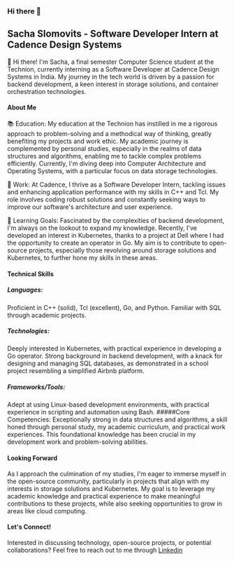 ### Hi there 👋
## Sacha Slomovits - Software Developer Intern at Cadence Design Systems 
👋 Hi there! I'm Sacha, a final semester Computer Science student at the Technion, currently interning as a Software Developer at Cadence Design Systems in India. My journey in the tech world is driven by a passion for backend development, a keen interest in storage solutions, and container orchestration technologies.

#### About Me
📚 Education: My education at the Technion has instilled in me a rigorous approach to problem-solving and a methodical way of thinking, greatly benefiting my projects and work ethic. My academic journey is complemented by personal studies, especially in the realms of data structures and algorithms, enabling me to tackle complex problems efficiently. Currently, I'm diving deep into Computer Architecture and Operating Systems, with a particular focus on data storage technologies.

💼 Work: At Cadence, I thrive as a Software Developer Intern, tackling issues and enhancing application performance with my skills in C++ and Tcl. My role involves coding robust solutions and constantly seeking ways to improve our software's architecture and user experience.

🌱 Learning Goals: Fascinated by the complexities of backend development, I'm always on the lookout to expand my knowledge. Recently, I've developed an interest in Kubernetes, thanks to a project at Dell where I had the opportunity to create an operator in Go. My aim is to contribute to open-source projects, especially those revolving around storage solutions and Kubernetes, to further hone my skills in these areas.

#### Technical Skills
##### Languages: 
Proficient in C++ (solid), Tcl (excellent), Go, and Python. Familiar with SQL through academic projects.
##### Technologies: 
Deeply interested in Kubernetes, with practical experience in developing a Go operator. Strong background in backend development, with a knack for designing and managing SQL databases, as demonstrated in a school project resembling a simplified Airbnb platform.
##### Frameworks/Tools: 
Adept at using Linux-based development environments, with practical experience in scripting and automation using Bash.
#####Core Competencies: 
Exceptionally strong in data structures and algorithms, a skill honed through personal study, my academic curriculum, and practical work experiences. This foundational knowledge has been crucial in my development work and problem-solving abilities.

#### Looking Forward
As I approach the culmination of my studies, I'm eager to immerse myself in the open-source community, particularly in projects that align with my interests in storage solutions and Kubernetes. My goal is to leverage my academic knowledge and practical experience to make meaningful contributions to these projects, while also seeking opportunities to grow in areas like cloud computing.

#### Let's Connect!
Interested in discussing technology, open-source projects, or potential collaborations? Feel free to reach out to me through [Linkedin](www.linkedin.com/in/sacha-slomovits)
